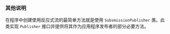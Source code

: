 ### 其他说明

在程序中创建使用反应式流的最简单方法就是使用 `SubsmissionPublisher` 类。此类实现 `Publisher` 接口并提供将其作为应用程序发布者的部分必要方法。

